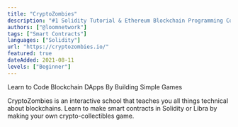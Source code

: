 ```yaml
---
title: "CryptoZombies"
description: "#1 Solidity Tutorial & Ethereum Blockchain Programming Course"
authors: ["@loomnetwork"]
tags: ["Smart Contracts"]
languages: ["Solidity"]
url: "https://cryptozombies.io/"
featured: true
dateAdded: 2021-08-11
levels: ["Beginner"]
---
```


Learn to Code Blockchain DApps By Building Simple Games

CryptoZombies is an interactive school that teaches you all things technical about blockchains. Learn to make smart contracts in Solidity or Libra by making your own crypto-collectibles game.